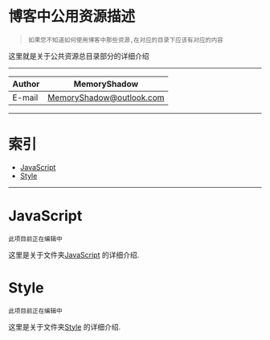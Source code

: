 博客中公用资源描述
============================================

>`如果您不知道如何使用博客中那些资源,在对应的目录下应该有对应的内容`

这里就是关于公共资源总目录部分的详细介绍

****
|Author|MemoryShadow|
|---|---
|E-mail|MemoryShadow@outlook.com

****

# 索引

* [JavaScript](#JavaScript)
* [Style](#Style)

****

# JavaScript

`此项目前正在编辑中`

这里是关于文件夹[JavaScript](https://github.com/MemoryShadow/MemoryShadow.github.io/tree/master/Template/Public/JavaScript "访问目录")
的详细介绍.

# Style

`此项目前正在编辑中`

这里是关于文件夹[Style](https://github.com/MemoryShadow/MemoryShadow.github.io/tree/master/Template/Public/Style "访问目录")
的详细介绍.
